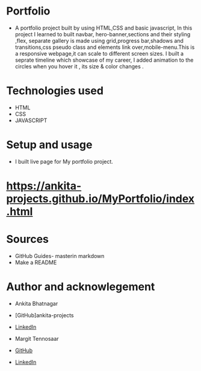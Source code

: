 # Portfolio

- A portfolio project built by using HTML,CSS and basic javascript, In this project I learned to built navbar, hero-banner,sections and their styling ,flex, separate gallery is made using grid,progress bar,shadows and transitions,css pseudo class and elements link over,mobile-menu.This is a responsive webpage,it can scale to different screen sizes. I built a seprate timeline which showcase of my career, I added animation to the circles when you hover it , its size & color changes .

# Technologies used

- HTML
- CSS
- JAVASCRIPT

# Setup and usage

- I built live page for My portfolio project.
# https://ankita-projects.github.io/MyPortfolio/index.html

# Sources 
- GitHub Guides- masterin markdown
- Make a README 

# Author and acknowlegement
 - Ankita Bhatnagar
 - [GitHub]ankita-projects
 - [LinkedIn](https://www.linkedin.com/in/ankita-bhatnagar-b9101b21/)

- Margit Tennosaar
- [GitHub](https://github.com/margittennosaar)
- [LinkedIn](https://www.linkedin.com/in/margittennosaar/)

 